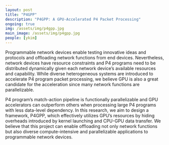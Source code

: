 ```yaml
---
layout: post
title: "P4GPP"
description: "P4GPP: A GPU-Accelerated P4 Packet Processing"
ongoing: true
img: /assets/img/p4gpp.jpg
main_image: /assets/img/p4gpp.jpg
people: [ykim]
---
```


Programmable network devices enable testing innovative ideas and protocols and offloading network functions from end devices. Nevertheless, network devices have resource constraints and P4 programs need to be distributed dynamically given each network device’s available resources and capability. While diverse heterogeneous systems are introduced to accelerate P4 program packet processing, we believe GPU is also a great candidate for the acceleration since many network functions are parallelizable.  
  
P4 program’s match-action pipeline is functionally parallelizable and GPU accelerators can outperform others when processing large P4 programs with less data-level dependency. In this research, we aim to design a framework, P4GPP, which effectively utilizes GPU’s resources by hiding overheads introduced by kernel launching and CPU-GPU data transfer. We believe that this project can enable offloading not only network functions but also diverse compute-intensive and parallelizable applications to programmable network devices. 
